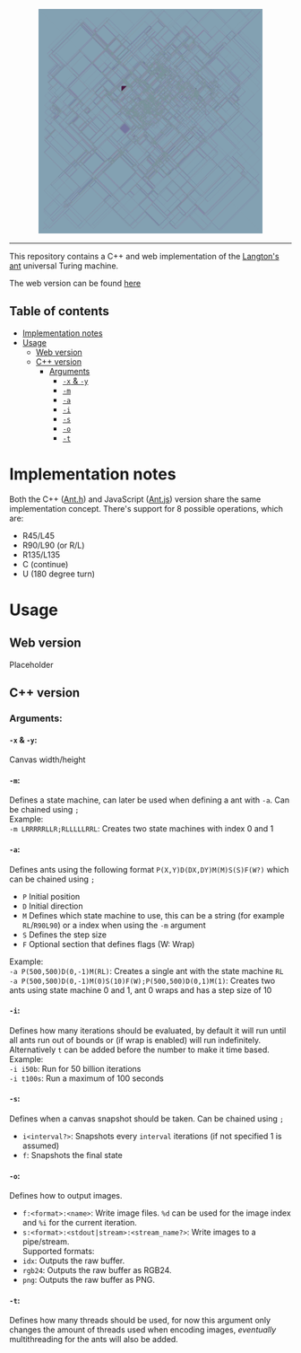 <p align="center">
  <img src="ASSETS/LRRRRRLLR_30720x17280_1292334158_RESIZED_4320x4320.png" width="400">
</p>
<hr>


This repository contains a C++ and web implementation of the [Langton's ant](https://wikipedia.org/wiki/Langton's_ant) universal Turing machine.

The web version can be found [here](https://rafa-br34.github.io/LangtonsAnt)

## Table of contents
* [Implementation notes](#implementation-notes)
* [Usage](#usage)
  * [Web version](#web-version)
  * [C++ version](#c-version)
    * [Arguments](#arguments)
      * [`-x` & `-y`](#-x---y)
      * [`-m`](#-m)
      * [`-a`](#-a)
      * [`-i`](#-i)
      * [`-s`](#-s)
      * [`-o`](#-o)
      * [`-t`](#-t)

# Implementation notes
Both the C++ ([Ant.h](https://github.com/rafa-br34/LangtonsAnt/blob/master/SOURCE/Types/Ant.h)) and JavaScript ([Ant.js](https://github.com/rafa-br34/LangtonsAnt/blob/master/WEBSITE/Scripts/Ant.js)) version share the same implementation concept.
There's support for 8 possible operations, which are:
- R45/L45
- R90/L90 (or R/L)
- R135/L135
- C (continue)
- U (180 degree turn)
# Usage
## Web version
Placeholder

## C++ version
### Arguments:
#### `-x` & `-y`:
Canvas width/height
#### `-m`: 
Defines a state machine, can later be used when defining a ant with `-a`.  Can be chained using `;`  
Example:  
`-m LRRRRRLLR;RLLLLLRRL`: Creates two state machines with index 0 and 1
#### `-a`:
Defines ants using the following format `P(X,Y)D(DX,DY)M(M)S(S)F(W?)` which can be chained using `;`
- `P` Initial position
- `D` Initial direction
- `M` Defines which state machine to use, this can be a string (for example `RL`/`R90L90`) or a index when using the `-m` argument
- `S` Defines the step size
- `F` Optional section that defines flags (W: Wrap)

Example:  
`-a P(500,500)D(0,-1)M(RL)`: Creates a single ant with the state machine `RL`  
`-a P(500,500)D(0,-1)M(0)S(10)F(W);P(500,500)D(0,1)M(1)`: Creates two ants using state machine 0 and 1, ant 0 wraps and has a step size of 10  
#### `-i`:
Defines how many iterations should be evaluated, by default it will run until all ants run out of bounds or (if wrap is enabled) will run indefinitely. Alternatively `t` can be added before the number to make it time based.  
Example:  
`-i i50b`: Run for 50 billion iterations  
`-i t100s`: Run a maximum of 100 seconds  
#### `-s`:
Defines when a canvas snapshot should be taken. Can be chained using `;`
- `i<interval?>`: Snapshots every `interval` iterations (if not specified 1 is assumed)
- `f`: Snapshots the final state
#### `-o`:
Defines how to output images.  
- `f:<format>:<name>`: Write image files. `%d` can be used for the image index and `%i` for the current iteration.
- `s:<format>:<stdout|stream>:<stream_name?>`: Write images to a pipe/stream.  
Supported formats:  
- `idx`: Outputs the raw buffer.
- `rgb24`: Outputs the raw buffer as RGB24.
- `png`: Outputs the raw buffer as PNG.
#### `-t`:
Defines how many threads should be used, for now this argument only changes the amount of threads used when encoding images, *eventually* multithreading for the ants will also be added.